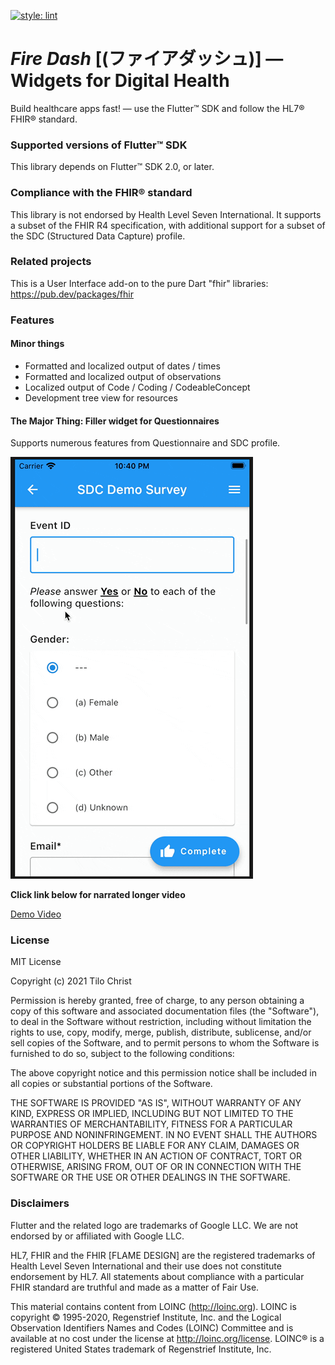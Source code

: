 [![style: lint](https://img.shields.io/badge/style-lint-4BC0F5.svg)](https://pub.dev/packages/lint)

# *Fire Dash* [(ファイアダッシュ)] — Widgets for Digital Health

Build healthcare apps fast! — use the Flutter™ SDK and follow the HL7® FHIR® standard.

### Supported versions of Flutter™ SDK
This library depends on Flutter™ SDK 2.0, or later.

### Compliance with the FHIR® standard
This library is not endorsed by Health Level Seven International. It supports a subset of the FHIR R4 specification,
with additional support for a subset of the SDC (Structured Data Capture) profile.

### Related projects
This is a User Interface add-on to the pure Dart "fhir" libraries: https://pub.dev/packages/fhir


### Features
#### Minor things
* Formatted and localized output of dates / times
* Formatted and localized output of observations
* Localized output of Code / Coding / CodeableConcept
* Development tree view for resources

#### The Major Thing: Filler widget for Questionnaires

Supports numerous features from Questionnaire and SDC profile.

![Screenshot](./doc/png/github-teaser.gif)

**Click link below for narrated longer video**

[Demo Video](https://github.com/tiloc/fire_dash/blob/f53a13cbecb707c51534b4bacdd52d72be291506/doc/movies/sdc-example.mp4)

### License
MIT License

Copyright (c) 2021 Tilo Christ

Permission is hereby granted, free of charge, to any person obtaining a copy
of this software and associated documentation files (the "Software"), to deal
in the Software without restriction, including without limitation the rights
to use, copy, modify, merge, publish, distribute, sublicense, and/or sell
copies of the Software, and to permit persons to whom the Software is
furnished to do so, subject to the following conditions:

The above copyright notice and this permission notice shall be included in all
copies or substantial portions of the Software.

THE SOFTWARE IS PROVIDED "AS IS", WITHOUT WARRANTY OF ANY KIND, EXPRESS OR
IMPLIED, INCLUDING BUT NOT LIMITED TO THE WARRANTIES OF MERCHANTABILITY,
FITNESS FOR A PARTICULAR PURPOSE AND NONINFRINGEMENT. IN NO EVENT SHALL THE
AUTHORS OR COPYRIGHT HOLDERS BE LIABLE FOR ANY CLAIM, DAMAGES OR OTHER
LIABILITY, WHETHER IN AN ACTION OF CONTRACT, TORT OR OTHERWISE, ARISING FROM,
OUT OF OR IN CONNECTION WITH THE SOFTWARE OR THE USE OR OTHER DEALINGS IN THE
SOFTWARE.


### Disclaimers
Flutter and the related logo are trademarks of Google LLC. We are not endorsed by or affiliated with Google LLC.

HL7, FHIR and the FHIR [FLAME DESIGN] are the registered trademarks of Health Level Seven International and their use does not constitute endorsement by HL7.
All statements about compliance with a particular FHIR standard are truthful and made as a matter of Fair Use.

This material contains content from LOINC (http://loinc.org). LOINC is copyright © 1995-2020, Regenstrief Institute, Inc. and the Logical Observation Identifiers Names and Codes (LOINC) Committee and is available at no cost under the license at http://loinc.org/license. LOINC® is a registered United States trademark of Regenstrief Institute, Inc.
